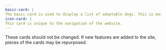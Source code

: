 ```yaml
---
basic-card: |
The basic card is used to display a list of adoptable dogs. This is most likely the only place they will ever be found.
icon-card: |
This card is unique to the navigation of the website.
---
```


These cards should not be changed. If new features are added to the site, pieces of the cards may be repurposed.
